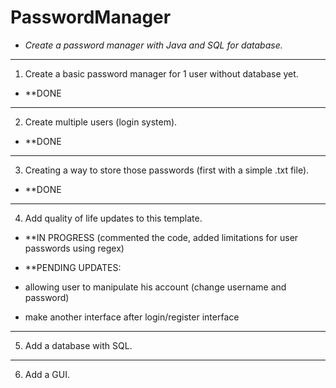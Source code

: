 # PasswordManager

- *Create a password manager with Java and SQL for database.*
----------------------------------------------------------------------------------

1. Create a basic password manager for 1 user without database yet.
- **DONE
---------------------------------------------------------------------------------
2. Create multiple users (login system).
- **DONE
---------------------------------------------------------------------------------
3. Creating a way to store those passwords (first with a simple .txt file).
- **DONE
---------------------------------------------------------------------------------
4. Add quality of life updates to this template.
- **IN PROGRESS (commented the code, added limitations for user passwords using regex)

- **PENDING UPDATES:  
- allowing user to manipulate his account (change username and password)
- make another interface after login/register interface
---------------------------------------------------------------------------------
5. Add a database with SQL.

---------------------------------------------------------------------------------
6. Add a GUI.


 
